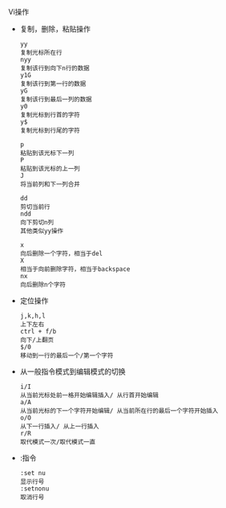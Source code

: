 Vi操作

- 复制，删除，粘贴操作

  ```
  yy
  复制光标所在行
  nyy
  复制该行到向下n行的数据
  y1G
  复制该行到第一行的数据
  yG
  复制该行到最后一列的数据
  y0
  复制光标到行首的字符
  y$
  复制光标到行尾的字符

  p
  粘贴到该光标下一列
  P
  粘贴到该光标的上一列
  J
  将当前列和下一列合并
  
  dd
  剪切当前行
  ndd
  向下剪切n列
  其他类似yy操作 
  
  x
  向后删除一个字符，相当于del
  X
  相当于向前删除字符，相当于backspace 
  nx
  向后删除n个字符
  ```

- 定位操作

  ```
  j,k,h,l
  上下左右 
  ctrl + f/b
  向下/上翻页
  $/0
  移动到一行的最后一个/第一个字符
  ```

- 从一般指令模式到编辑模式的切换

  ```
  i/I
  从当前光标处前一格开始编辑插入/ 从行首开始编辑
  a/A
  从当前光标的下一个字符开始编辑/ 从当前所在行的最后一个字符开始插入
  o/O
  从下一行插入/ 从上一行插入
  r/R
  取代模式一次/取代模式一直
  ```

- :指令

  ```
  :set nu
  显示行号
  :setnonu
  取消行号
  ```
